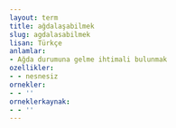 ```yaml
---
layout: term
title: ağdalaşabilmek
slug: agdalasabilmek
lisan: Türkçe
anlamlar:
- Ağda durumuna gelme ihtimali bulunmak
ozellikler:
- - nesnesiz
ornekler:
- - ''
orneklerkaynak:
- - ''
---
```

